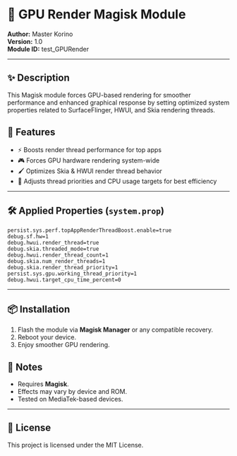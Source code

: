 # 🚀 GPU Render Magisk Module

**Author:** Master Korino  
**Version:** 1.0  
**Module ID:** test_GPURender  

---

## ✨ Description

This Magisk module forces GPU-based rendering for smoother performance and enhanced graphical response by setting optimized system properties related to SurfaceFlinger, HWUI, and Skia rendering threads.

## 🌟 Features

- ⚡ Boosts render thread performance for top apps
- 🎮 Forces GPU hardware rendering system-wide
- 🖌️ Optimizes Skia & HWUI render thread behavior
- 🧠 Adjusts thread priorities and CPU usage targets for best efficiency

---

## 🛠️ Applied Properties (`system.prop`)

```properties
persist.sys.perf.topAppRenderThreadBoost.enable=true
debug.sf.hw=1
debug.hwui.render_thread=true
debug.skia.threaded_mode=true
debug.hwui.render_thread_count=1
debug.skia.num_render_threads=1
debug.skia.render_thread_priority=1
persist.sys.gpu.working_thread_priority=1
debug.hwui.target_cpu_time_percent=0
```

---

## 📦 Installation

1. Flash the module via **Magisk Manager** or any compatible recovery.
2. Reboot your device.
3. Enjoy smoother GPU rendering.

## 📝 Notes

- Requires **Magisk**.
- Effects may vary by device and ROM.
- Tested on MediaTek-based devices.

---

## 📄 License

This project is licensed under the MIT License.

